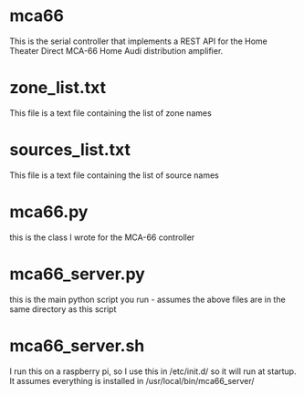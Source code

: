 # mca66
This is the serial controller that implements a REST API for the Home Theater Direct MCA-66 Home Audi distribution amplifier. 

# zone_list.txt
This file is a text file containing the list of zone names

# sources_list.txt
This file is a text file containing the list of source names

# mca66.py
this is the class I wrote for the MCA-66 controller

# mca66_server.py
this is the main python script you run - assumes the above files are in the same directory as this script

# mca66_server.sh
I run this on a raspberry pi, so I use this in /etc/init.d/ so it will run at startup.  It assumes everything is installed in /usr/local/bin/mca66_server/

